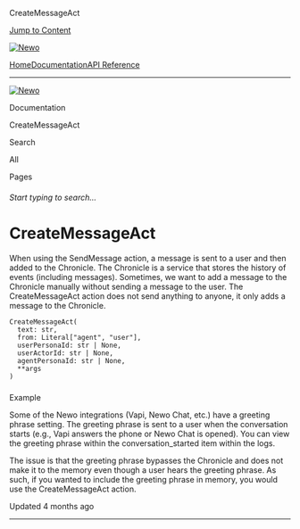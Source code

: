 CreateMessageAct

[Jump to Content](#content)

[![Newo](https://files.readme.io/895bdeef8322f081f6d0f4507a17e414930dfddfddf1de452f458dc00698ca84-small-svgviewer-png-output_9.png)](/)

[Home](/)[Documentation](index.md)[API Reference](/reference)

* * *

[![Newo](https://files.readme.io/895bdeef8322f081f6d0f4507a17e414930dfddfddf1de452f458dc00698ca84-small-svgviewer-png-output_9.png)](/)

Documentation

CreateMessageAct

Search

All

Pages

###### Start typing to search…

# CreateMessageAct

When using the SendMessage action, a message is sent to a user and then added to the Chronicle. The Chronicle is a service that stores the history of events (including messages). Sometimes, we want to add a message to the Chronicle manually without sending a message to the user. The CreateMessageAct action does not send anything to anyone, it only adds a message to the Chronicle.

```
CreateMessageAct(
  text: str,
  from: Literal["agent", "user"],
  userPersonaId: str | None,
  userActorId: str | None,
  agentPersonaId: str | None,
  **args
)
```

### 

Example

[](#example)

Some of the Newo integrations (Vapi, Newo Chat, etc.) have a greeting phrase setting. The greeting phrase is sent to a user when the conversation starts (e.g., Vapi answers the phone or Newo Chat is opened). You can view the greeting phrase within the conversation\_started item within the logs.

The issue is that the greeting phrase bypasses the Chronicle and does not make it to the memory even though a user hears the greeting phrase. As such, if you wanted to include the greeting phrase in memory, you would use the CreateMessageAct action.

Updated 4 months ago

* * *
